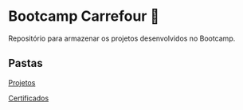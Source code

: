 # Bootcamp Carrefour 🚀

Repositório para armazenar os projetos desenvolvidos no Bootcamp.


## Pastas
[Projetos](./Projetos/)

[Certificados](./Certificados/)